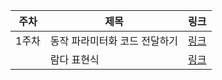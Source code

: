 |주차|제목|링크|
|---|---|---|
|1주차|동작 파라미터화 코드 전달하기|[링크](https://www.notion.so/aeno/0ab365ce7f0248b49de7b0eb7882430a)|
| |람다 표현식|[링크](https://www.notion.so/aeno/f8291bec1d564b35be976bac4cbd3efc)|
